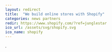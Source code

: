 ```yaml
---
layout: redirect
title:  "We build online stores with Shopify"
categories: news partners
redir: https://www.shopify.com/?ref=junglestar
ico_url: /assets/svg/shopify.svg
ico_name: shopify
---
```

.
